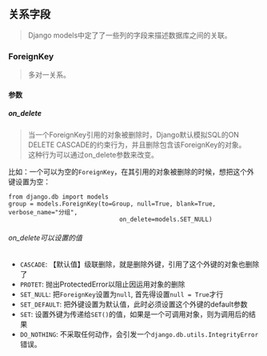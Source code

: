 ## 关系字段
> Django models中定了了一些列的字段来描述数据库之间的关联。

### ForeignKey
> 多对一关系。

#### 参数

##### on_delete
> 当一个ForeignKey引用的对象被删除时，Django默认模拟SQL的ON DELETE CASCADE的约束行为，并且删除包含该ForeignKey的对象。  
这种行为可以通过on_delete参数来改变。

比如：一个可以为空的`ForeignKey`，在其引用的对象被删除的时候，想把这个外键设置为空：

```
from django.db import models
group = models.ForeignKey(to=Group, null=True, blank=True, verbose_name="分组",
                               on_delete=models.SET_NULL)
```

###### on_delete可以设置的值
- `CASCADE`: 【默认值】级联删除，就是删除外键，引用了这个外键的对象也删除了
- `PROTET`: 抛出ProtectedError以阻止因运用对象的删除
- `SET_NULL`: 把`ForeignKey`设置为`null`, 首先得设置`null = True`才行
- `SET_DEFAULT`: 把外键设置为默认值，此时必须设置这个外键的default参数
- `SET`: 设置外键为传递给`SET()`的值，如果是一个可调用对象，则为调用后的结果
- `DO_NOTHING`: 不采取任何动作，会引发一个`django.db.utils.IntegrityError`错误。

